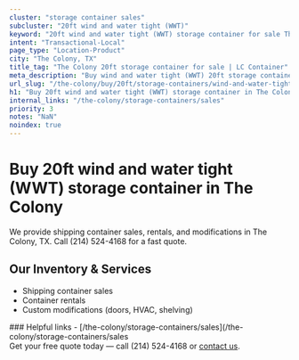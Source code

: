 ```yaml
---
cluster: "storage container sales"
subcluster: "20ft wind and water tight (WWT)"
keyword: "20ft wind and water tight (WWT) storage container for sale The Colony, TX"
intent: "Transactional-Local"
page_type: "Location-Product"
city: "The Colony, TX"
title_tag: "The Colony 20ft storage container for sale | LC Container"
meta_description: "Buy wind and water tight (WWT) 20ft storage container sale with local delivery in The Colony, TX. LC Container — local Since 2003. Request a fast quote today."
url_slug: "/the-colony/buy/20ft/storage-containers/wind-and-water-tight-wwt"
h1: "Buy 20ft wind and water tight (WWT) storage container in The Colony"
internal_links: "/the-colony/storage-containers/sales"
priority: 3
notes: "NaN"
noindex: true
---
```


# Buy 20ft wind and water tight (WWT) storage container in The Colony

We provide shipping container sales, rentals, and modifications in The Colony, TX. Call (214) 524-4168 for a fast quote.

## Our Inventory & Services
- Shipping container sales
- Container rentals
- Custom modifications (doors, HVAC, shelving)

<div data-section="internal-links">
### Helpful links
- [/the-colony/storage-containers/sales](/the-colony/storage-containers/sales
</div>

<div data-section="cta">
Get your free quote today — call (214) 524-4168 or <a href="/contact">contact us</a>.
</div>

<script type="application/ld+json">{"@context":"https://schema.org","@type":"FAQPage","mainEntity":[{"@type":"Question","name":"How much does delivery cost in The Colony, TX?","acceptedAnswer":{"@type":"Answer","text":"Delivery costs vary by distance and container size. Most deliveries in The Colony, TX range from $150-$300. Call (214) 524-4168 for an exact quote based on your specific location."}},{"@type":"Question","name":"Do you offer financing or payment plans?","acceptedAnswer":{"@type":"Answer","text":"We accept major credit cards, checks, and can discuss commercial terms for bulk purchases. Call (214) 524-4168 to discuss options."}},{"@type":"Question","name":"Can you customize containers in The Colony, TX?","acceptedAnswer":{"@type":"Answer","text":"Yes — we perform modifications like doors, HVAC, insulation, and shelving. Request a custom quote at (214) 524-4168 or via our contact form."}}]}</script>
